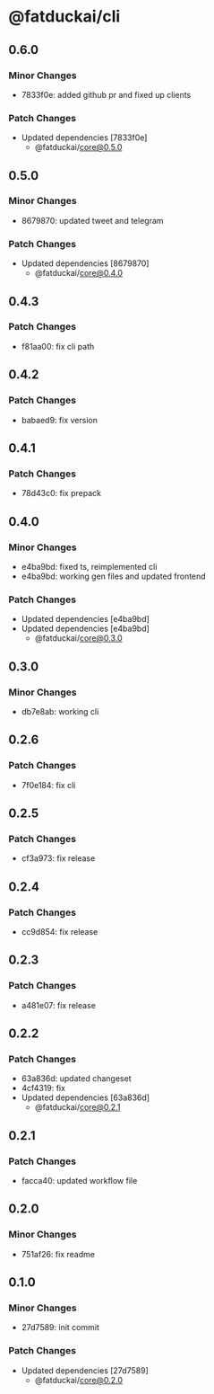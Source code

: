 # @fatduckai/cli

## 0.6.0

### Minor Changes

- 7833f0e: added github pr and fixed up clients

### Patch Changes

- Updated dependencies [7833f0e]
  - @fatduckai/core@0.5.0

## 0.5.0

### Minor Changes

- 8679870: updated tweet and telegram

### Patch Changes

- Updated dependencies [8679870]
  - @fatduckai/core@0.4.0

## 0.4.3

### Patch Changes

- f81aa00: fix cli path

## 0.4.2

### Patch Changes

- babaed9: fix version

## 0.4.1

### Patch Changes

- 78d43c0: fix prepack

## 0.4.0

### Minor Changes

- e4ba9bd: fixed ts, reimplemented cli
- e4ba9bd: working gen files and updated frontend

### Patch Changes

- Updated dependencies [e4ba9bd]
- Updated dependencies [e4ba9bd]
  - @fatduckai/core@0.3.0

## 0.3.0

### Minor Changes

- db7e8ab: working cli

## 0.2.6

### Patch Changes

- 7f0e184: fix cli

## 0.2.5

### Patch Changes

- cf3a973: fix release

## 0.2.4

### Patch Changes

- cc9d854: fix release

## 0.2.3

### Patch Changes

- a481e07: fix release

## 0.2.2

### Patch Changes

- 63a836d: updated changeset
- 4cf4319: fix
- Updated dependencies [63a836d]
  - @fatduckai/core@0.2.1

## 0.2.1

### Patch Changes

- facca40: updated workflow file

## 0.2.0

### Minor Changes

- 751af26: fix readme

## 0.1.0

### Minor Changes

- 27d7589: init commit

### Patch Changes

- Updated dependencies [27d7589]
  - @fatduckai/core@0.2.0
